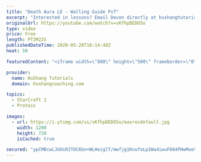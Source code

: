 ```yaml
---
title: "Death Aura LE - Walling Guide PvT"
excerpt: "Interested in lessons? Email Devon directly at hushangtutorials@outlook.com ------------------------------------------------------------------------------------------------------- Want to support HuShang Tutorials directly? Patreon is a website where you can contribute a monthly donation that will help"
originalUrl: https://youtube.com/watch?v=vKfhpDEDO5o
type: video
price: Free
length: PT3M22S
publishedDateTime: 2020-05-28T16:14:48Z
heat: 50

featuredContent: "<iframe width=\"800\" height=\"500\" frameborder=\"0\" src=\"https://www.youtube.com/embed/vKfhpDEDO5o\" allow=\"accelerometer; autoplay; encrypted-media; gyroscope; picture-in-picture\" allowfullscreen></iframe>"

provider:
  name: HuShang Tutorials
  domain: hushangcoaching.com

topics:
  - StarCraft 2
  - Protoss

images:
  - url: https://i.ytimg.com/vi/vKfhpDEDO5o/maxresdefault.jpg
    width: 1280
    height: 720
    isCached: true

secured: "ypCMBcwLJUOsRITOC6bn+WLHeiglT/mwfjg1KnufoLpIWa4iwuF664PHwMoeVvKc1wL5iJvNfo95wEfk7V1q06CmUbxoUS/nns8wbsKk3yRF4JrcdAi33VGXySuKmGXNZD++erETknyyTkKt+kRjIxfaQ250NKXJC0EvyKUtZ+5L/e3uKHqK23fx3C7rDKCaVu+GE0PT+uVfTzRLFjrhc8QR/rIAlAwrWZeV3pvwN+NP4uutLNKSyVbhBniRWxnvzi4gCEGuA7zw3IH7xqtILRolQEP36Bv0NlJMfwUyFonCvUE5UDmak73Hwb4wEqlBIsUmD4aOHghY9y/JME9HUsYB8UNsRDuFS4iH0kUM4r0QKr0EHdpqZIh0gTaYirwiJ+dZUIdukRD1ZVlk6HSO/1EvInBIwUCkLtJaTrU7yn8=;Zrl/B4IDgLeoBfxXi10zXw=="
---
```


